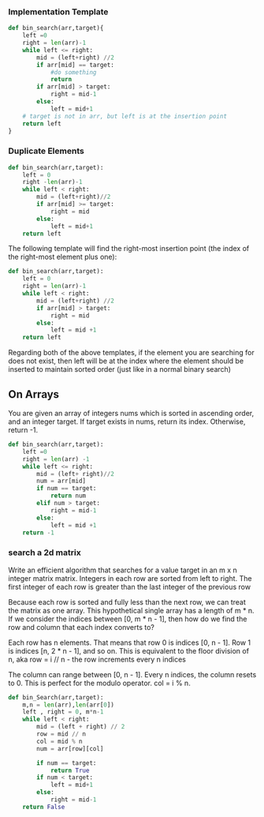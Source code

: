 ### Implementation Template

```python
def bin_search(arr,target){
    left =0
    right = len(arr)-1
    while left <= right:
        mid = (left+right) //2
        if arr[mid] == target:
            #do something
            return
        if arr[mid] > target:
            right = mid-1
        else:
            left = mid+1
    # target is not in arr, but left is at the insertion point
    return left
}
```


### Duplicate Elements

```python
def bin_search(arr,target):
    left = 0
    right -len(arr)-1
    while left < right:
        mid = (left+right)//2
        if arr[mid] >= target:
            right = mid
        else:
            left = mid+1
    return left
```

The following template will find the right-most insertion point (the index of the right-most element plus one):
```python
def bin_search(arr,target):
    left = 0 
    right = len(arr)-1
    while left < right:
        mid = (left+right) //2
        if arr[mid] > target:
            right = mid
        else:
            left = mid +1
    return left
```

Regarding both of the above templates, if the element you are searching for does not exist, then left will be at the index where the element should be inserted to maintain sorted order (just like in a normal binary search)

## On Arrays
You are given an array of integers nums which is sorted in ascending order, and an integer target. If target exists in nums, return its index. Otherwise, return -1.
```python
def bin_search(arr,target):
    left =0
    right = len(arr) -1
    while left <= right:
        mid = (left+ right)//2
        num = arr[mid]
        if num == target:
            return num
        elif num > target:
            right = mid-1
        else:
            left = mid +1
    return -1
```

### search a 2d matrix
Write an efficient algorithm that searches for a value target in an m x n integer matrix matrix. Integers in each row are sorted from left to right. The first integer of each row is greater than the last integer of the previous row

Because each row is sorted and fully less than the next row, we can treat the matrix as one array. This hypothetical single array has a length of m * n. If we consider the indices between [0, m * n - 1], then how do we find the row and column that each index converts to?

Each row has n elements. That means that row 0 is indices [0, n - 1]. Row 1 is indices [n, 2 * n - 1], and so on. This is equivalent to the floor division of n, aka row = i // n - the row increments every n indices

The column can range between [0, n - 1]. Every n indices, the column resets to 0. This is perfect for the modulo operator. col = i % n.

```python
def bin_Search(arr,target):
    m,n = len(arr),len(arr[0])
    left , right = 0, m*n-1
    while left < right:
        mid = (left + right) // 2
        row = mid // n
        col = mid % n
        num = arr[row][col]

        if num == target:
            return True
        if num < target:
            left = mid+1
        else:
            right = mid-1
    return False
```

